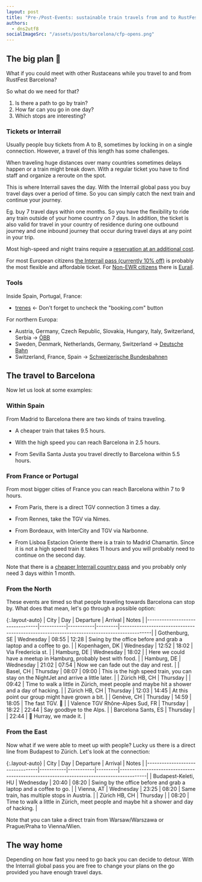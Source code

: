 ```yaml
---
layout: post
title: "Pre-/Post-Events: sustainable train travels from and to RustFest Barcelona"
authors:
  - dns2utf8
socialImageSrc: "/assets/posts/barcelona/cfp-opens.png"
---
```


## The big plan 🚆

What if you could meet with other Rustaceans while you travel to and from RustFest Barcelona?

So what do we need for that?

1. Is there a path to go by train?
2. How far can you go in one day?
3. Which stops are interesting?

### Tickets or Interrail

Usually people buy tickets from A to B, sometimes by locking in on a single connection.
However, a travel of this length has some challenges.

When traveling huge distances over many countries sometimes delays happen or a train might break down.
With a regular ticket you have to find staff and organize a reroute on the spot.

This is where Interrail saves the day.
With the Interrail global pass you buy travel days over a period of time.
So you can simply catch the next train and continue your journey.

Eg. buy 7 travel days within one months.
So you have the flexibility to ride any train outside of your home country on 7 days.
In addition, the ticket is also valid for travel in your country of residence during one outbound journey and one inbound journey that occur during travel days at any point in your trip.

Most high-speed and night trains require a [reservation at an additional cost](https://www.interrail.eu/en/plan-your-trip/reservations).

For most European citizens [the Interrail pass (currently 10% off)](https://www.interrail.eu/en/autumn-sale/global-pass) is probably the most flexible and affordable ticket.
For [Non-EWR citizens](https://www.interrail.eu/en/help/ordering-pass/do-i-need-interrail-or-eurail-pass) there is [Eurail](https://www.eurail.com/en/eurail-passes/global-pass).

### Tools

Inside Spain, Portugal, France:
* [trenes](https://train.trenes.com/) <- Don't forget to uncheck the "booking.com" button

For northern Europa:
* Austria, Germany, Czech Republic, Slovakia, Hungary, Italy, Switzerland, Serbia -> [ÖBB](https://www.oebb.at/)
* Sweden, Denmark, Netherlands, Germany, Switzerland -> [Deutsche Bahn](https://bahn.de)
* Switzerland, France, Spain -> [Schweizerische Bundesbahnen](https://sbb.ch)

## The travel to Barcelona

Now let us look at some examples:

### Within Spain

From Madrid to Barcelona there are two kinds of trains traveling.

* A cheaper train that takes 9.5 hours.
* With the high speed you can reach Barcelona in 2.5 hours.

* From Sevilla Santa Justa you travel directly to Barcelona within 5.5 hours.

### From France or Portugal

From most bigger cities of France you can reach Barcelona within 7 to 9 hours.

* From Paris, there is a direct TGV connection 3 times a day.
* From Rennes, take the TGV via Nimes.
* From Bordeaux, with InterCity and TGV via Narbonne.

* From Lisboa Estacion Oriente there is a train to Madrid Chamartin. Since it is not a high speed train it takes 11 hours and you will probably need to continue on the second day.

Note that there is a [cheaper Interrail country pass](https://www.interrail.eu/en/interrail-passes/one-country-pass/spain-passes) and you probably only need 3 days within 1 month.


### From the North

These events are timed so that people traveling towards Barcelona can stop by.
What does that mean, let's go through a possible option:

{:.layout-auto}
| City                            | Day       | Departure | Arrival | Notes                                                                                     |
|---------------------------------|-----------|-----------|---------|-------------------------------------------------------------------------------------------|
| Gothenburg, SE                  | Wednesday | 08:55     | 12:28   | Swing by the office before and grab a laptop and a coffee to go.                          |
| Kopenhagen, DK                  | Wednesday | 12:52     | 18:02   | Via Fredericia st.                                                                        |
| Hamburg, DE                     | Wednesday | 18:02     |         | Here we could have a meetup in Hamburg, probably best with food.                          |
| Hamburg, DE                     | Wednesday | 21:02     | 07:54   | Now we can fade out the day and rest.                                                     |
| Basel, CH                       | Thursday  | 08:07     | 09:00   | This is the high speed train, you can stay on the NightJet and arrive a little later.      |
| Zürich HB, CH                   | Thursday  |           | 09:42   | Time to walk a little in Zürich, meet people and maybe hit a shower and a day of hacking. |
| Zürich HB, CH                   | Thursday  | 12:03     | 14:45   | At this point our group might have grown a bit.                                           |
| Genève, CH                      | Thursday  | 14:59     | 18:05   | The fast TGV. 🚅                                                                          |
| Valence TGV Rhône-Alpes Sud, FR | Thursday  | 18:22     | 22:44   | Say goodbye to the Alps.                                                                  |
| Barcelona Sants, ES             | Thursday  |           | 22:44   | 🎉 Hurray, we made it.                                                                       |


### From the East

Now what if we were able to meet up with people?
Lucky us there is a direct line from Budapest to Zürich.
Let's look at the connection:

{:.layout-auto}
| City                            | Day       | Departure | Arrival | Notes                                                                                   |
|---------------------------------|-----------|-----------|---------|-----------------------------------------------------------------------------------------|
| Budapest-Keleti, HU             | Wednesday | 20:40     | 08:20   | Swing by the office before and grab a laptop and a coffee to go.                        |
| Vienna, AT                      | Wednesday | 23:25     | 08:20   | Same train, has multiple stops in Austria.                                              |
| Zürich HB, CH                   | Thursday  |           | 08:20   | Time to walk a little in Zürich, meet people and maybe hit a shower and day of hacking. |

Note that you can take a direct train from Warsaw/Warszawa or Prague/Praha to Vienna/Wien.

## The way home

Depending on how fast you need to go back you can decide to detour.
With the Interrail global pass you are free to change your plans on the go provided you have enough travel days.
